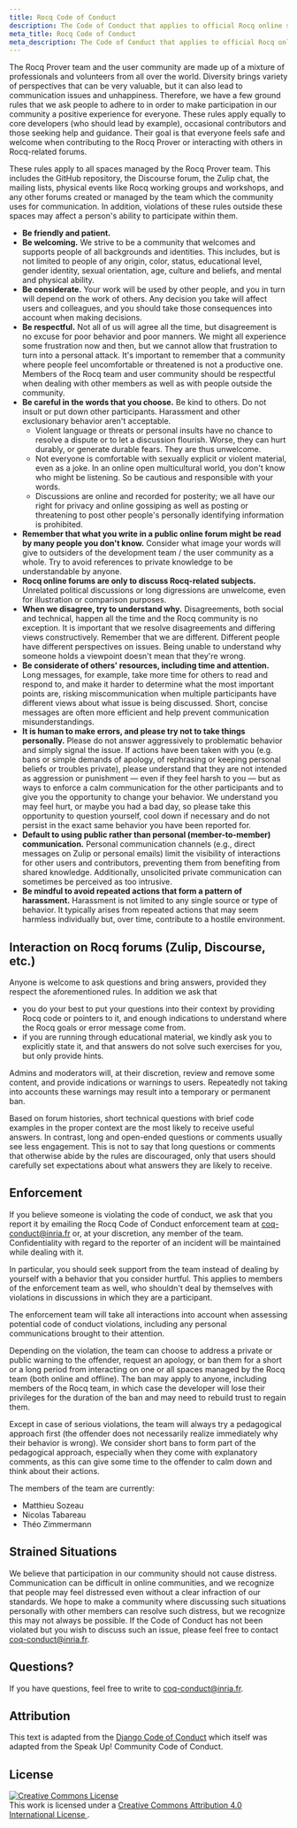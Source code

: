 ```yaml
---
title: Rocq Code of Conduct
description: The Code of Conduct that applies to official Rocq online spaces and physical events.
meta_title: Rocq Code of Conduct
meta_description: The Code of Conduct that applies to official Rocq online spaces and physical events.
---
```


The Rocq Prover team and the user community are made up of a mixture of
professionals and volunteers from all over the world.
Diversity brings variety of perspectives that can be very valuable, but it can
also lead to communication issues and unhappiness. Therefore, we have a few
ground rules that we ask people to adhere to in order to make
participation in our community a positive experience for
everyone.
These rules apply equally to core developers (who should lead by example),
occasional contributors and those seeking help and guidance.
Their goal is that everyone feels safe and welcome when contributing to the Rocq Prover or
interacting with others in Rocq-related forums.

These rules apply to all spaces managed by the Rocq Prover team.
This includes the GitHub repository, the Discourse forum, the Zulip chat, the mailing lists,
physical events like Rocq working groups and workshops, and any other forums
created or managed by the team which the community uses for
communication. In addition, violations of these rules outside these spaces may
affect a person's ability to participate within them.

- **Be friendly and patient.**
- **Be welcoming.**
  We strive to be a community that welcomes and supports people of all
  backgrounds and identities. This includes, but is not limited to people of
  any origin, color, status, educational level, gender identity, sexual
  orientation, age, culture and beliefs, and mental and physical ability.
- **Be considerate.**
  Your work will be used by other people, and you in turn will depend on the
  work of others. Any decision you take will affect users and colleagues, and
  you should take those consequences into account when making decisions.
- **Be respectful.**
  Not all of us will agree all the time, but disagreement is no excuse for poor
  behavior and poor manners. We might all experience some frustration now and
  then, but we cannot allow that frustration to turn into a personal attack.
  It's important to remember that a community where people feel uncomfortable
  or threatened is not a productive one. Members of the Rocq team
  and user community should be respectful when dealing with other members as
  well as with people outside the community.
- **Be careful in the words that you choose.**
  Be kind to others. Do not insult or put down other participants. Harassment
  and other exclusionary behavior aren't acceptable.
  * Violent language or threats or personal insults have no chance to
    resolve a dispute or to let a discussion flourish. Worse, they can
    hurt durably, or generate durable fears. They are thus unwelcome.
  * Not everyone is comfortable with sexually explicit or violent
    material, even as a joke. In an online open multicultural world, you
    don't know who might be listening. So be cautious and responsible
    with your words.
  * Discussions are online and recorded for posterity; we all have our
    right for privacy and online gossiping as well as posting or threatening to
    post other people's personally identifying information is prohibited.
- **Remember that what you write in a public online forum might be read by
  many people you don't know.**
  Consider what image your words will give to outsiders of the development
  team / the user community as a whole. Try to avoid references to private
  knowledge to be understandable by anyone.
- **Rocq online forums are only to discuss Rocq-related subjects.**
  Unrelated political discussions or long digressions are unwelcome,
  even for illustration or comparison purposes.
- **When we disagree, try to understand why.**
  Disagreements, both social and technical, happen all the time and the Rocq community is no
  exception. It is important that we resolve disagreements and differing views
  constructively. Remember that we are different. Different people
  have different perspectives on issues. Being unable to understand why someone
  holds a viewpoint doesn't mean that they're wrong.
- **Be considerate of others' resources, including time and attention.**
  Long messages, for example, take more time for others to read and respond to, and
  make it harder to determine what the most important points are,
  risking miscommunication when multiple participants have different
  views about what issue is being discussed. Short, concise messages are often more
  efficient and help prevent communication misunderstandings.
- **It is human to make errors, and please try not to take things personally.**
  Please do not answer aggressively to problematic behavior and simply
  signal the issue. If actions have been taken with you (e.g. bans or simple
  demands of apology, of rephrasing or keeping personal beliefs or troubles
  private), please understand that they are not intended as aggression or
  punishment ― even if they feel harsh to you ― but as ways to enforce a
  calm communication for the other participants and to give you the opportunity
  to change your behavior. We understand you may feel hurt, or maybe you had a
  bad day, so please take this opportunity to question yourself, cool down if
  necessary and do not persist in the exact same behavior you have been
  reported for.
- **Default to using public rather than personal (member-to-member) communication.**
  Personal communication channels (e.g., direct messages on Zulip or
  personal emails) limit the visibility of interactions for other users and
  contributors, preventing them from benefiting from shared
  knowledge. Additionally, unsolicited private communication can
  sometimes be perceived as too intrusive.
- **Be mindful to avoid repeated actions that form a pattern of harassment.**
  Harassment is not limited to any single source or type of
  behavior. It typically arises from repeated actions that may seem
  harmless individually but, over time, contribute to a hostile
  environment.

## Interaction on Rocq forums (Zulip, Discourse, etc.) ##

Anyone is welcome to ask questions and bring answers, provided they
respect the aforementioned rules. In addition we ask that
- you do your best to put your questions into their context by
  providing Rocq code or pointers to it, and enough indications to
  understand where the Rocq goals or error message come from.
- if you are running through educational material, we kindly ask you
  to explicitly state it, and that answers do not solve such exercises
  for you, but only provide hints.

Admins and moderators will, at their discretion, review and remove
some content, and provide indications or warnings to users. Repeatedly
not taking into accounts these warnings may result into a temporary or
permanent ban.

Based on forum histories, short technical questions with brief code examples
in the proper context are the most likely to receive useful answers. In
contrast, long and open-ended questions or comments usually see less engagement.
This is not to say that long questions or comments that otherwise abide by the
rules are discouraged, only that users should carefully set expectations about
what answers they are likely to receive.

## Enforcement ##

If you believe someone is violating the code of conduct, we ask that you report
it by emailing the Rocq Code of Conduct enforcement team at
<coq-conduct@inria.fr> or, at your discretion, any member of the team.
Confidentiality with regard to the reporter of an
incident will be maintained while dealing with it.

In particular, you should seek support from the team instead of dealing by
yourself with a behavior that you consider hurtful. This applies to members of
the enforcement team as well, who shouldn't deal by themselves with violations
in discussions in which they are a participant.

The enforcement team will take all interactions into account when
assessing potential code of conduct violations, including any personal
communications brought to their attention.

Depending on the violation, the team can choose to address a private or public
warning to the offender, request an apology, or ban them for a short or a long
period from interacting on one or all spaces managed by the Rocq
team (both online and offline).
The ban may apply to anyone, including members of the Rocq
team, in which case the developer will lose their privileges for the
duration of the ban and may need to rebuild trust to regain them.

Except in case of serious violations, the team will always try a pedagogical
approach first (the offender does not necessarily realize immediately why their
behavior is wrong). We consider short bans to form part of the pedagogical
approach, especially when they come with explanatory comments, as this can give
some time to the offender to calm down and think about their actions.

The members of the team are currently:

- Matthieu Sozeau
- Nicolas Tabareau
- Théo Zimmermann

## Strained Situations ##

We believe that participation in our community should not cause distress.
Communication can be difficult in online communities, and we recognize that
people may feel distressed even without a clear infraction of our standards. We
hope to make a community where discussing such situations personally with other
members can resolve such distress, but we recognize this may not always be
possible. If the Code of Conduct has not been violated but you wish to discuss
such an issue, please feel free to contact <coq-conduct@inria.fr>.

## Questions? ##

If you have questions, feel free to write to <coq-conduct@inria.fr>.

## Attribution ##

This text is adapted from the [Django Code of Conduct][django-code-of-conduct]
which itself was adapted from the Speak Up! Community Code of Conduct.

## License ##

<a rel="license" href="https://creativecommons.org/licenses/by/4.0/">
<img alt="Creative Commons License" style="border-width:0" src="https://i.creativecommons.org/l/by/4.0/88x31.png">
</a><br>
This work is licensed under a
<a rel="license" href="https://creativecommons.org/licenses/by/4.0/">
Creative Commons Attribution 4.0 International License
</a>.

[django-code-of-conduct]: https://web.archive.org/web/20180714161115/https://www.djangoproject.com/conduct/